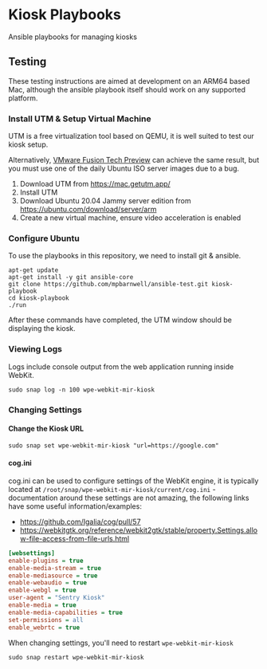 # Kiosk Playbooks
Ansible playbooks for managing kiosks

## Testing
These testing instructions are aimed at development on an ARM64 based Mac, although the ansible playbook itself should 
work on any supported platform.

### Install UTM & Setup Virtual Machine
UTM is a free virtualization tool based on QEMU, it is well suited to test our kiosk setup.

Alternatively, 
[VMware Fusion Tech Preview](https://customerconnect.vmware.com/downloads/get-download?downloadGroup=FUS-PUBTP-22H2) 
can achieve the same result, but you must use one of the daily Ubuntu ISO server images due to a bug.

1. Download UTM from https://mac.getutm.app/
2. Install UTM
3. Download Ubuntu 20.04 Jammy server edition from https://ubuntu.com/download/server/arm
4. Create a new virtual machine, ensure video acceleration is enabled

### Configure Ubuntu 
To use the playbooks in this repository, we need to install git & ansible.

```shell
apt-get update
apt-get install -y git ansible-core
git clone https://github.com/mpbarnwell/ansible-test.git kiosk-playbook
cd kiosk-playbook
./run
```

After these commands have completed, the UTM window should be displaying the kiosk.

### Viewing Logs
Logs include console output from the web application running inside WebKit.

```shell
sudo snap log -n 100 wpe-webkit-mir-kiosk
```

### Changing Settings

#### Change the Kiosk URL
```shell
sudo snap set wpe-webkit-mir-kiosk "url=https://google.com"
```

#### cog.ini
cog.ini can be used to configure settings of the WebKit engine, it is typically located at 
`/root/snap/wpe-webkit-mir-kiosk/current/cog.ini` - documentation around these settings are not amazing, the following
links have some useful information/examples:

- https://github.com/Igalia/cog/pull/57
- https://webkitgtk.org/reference/webkit2gtk/stable/property.Settings.allow-file-access-from-file-urls.html

```cog.ini
[websettings]
enable-plugins = true
enable-media-stream = true
enable-mediasource = true
enable-webaudio = true
enable-webgl = true
user-agent = "Sentry Kiosk"
enable-media = true
enable-media-capabilities = true
set-permissions = all
enable_webrtc = true
```

When changing settings, you'll need to restart `wpe-webkit-mir-kiosk`

```shell
sudo snap restart wpe-webkit-mir-kiosk
```